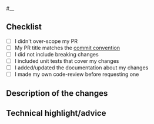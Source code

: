 
<!-- 
Link the related issue :
#42
-->
#__ 

## Checklist
- [ ] I didn't over-scope my PR
- [ ] My PR title matches the [commit convention](https://www.conventionalcommits.org/en/v1.0.0/)
- [ ] I did not include breaking changes
- [ ] I included unit tests that cover my changes
- [ ] I added/updated the documentation about my changes
- [ ] I made my own code-review before requesting one

## Description of the changes
<!-- 
    Simple description of what changed ?
    This helps the reviewer to understand what happens in your code changes and why.
-->

## Technical highlight/advice
<!-- 
    Is there any complex point you want to highlight ?
    Do you need advice on specific point of your code ?
    Tell us here.
-->
